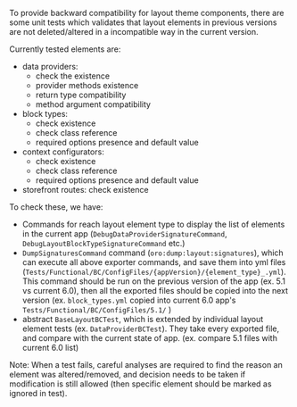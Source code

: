 To provide backward compatibility for layout theme components, there are some unit tests which validates that 
layout elements in previous versions are not deleted/altered in a incompatible way in the current version.

Currently tested elements are:
- data providers: 
  - check the existence
  - provider methods existence
  - return type compatibility
  - method argument compatibility
- block types: 
  - check existence
  - check class reference
  - required options presence and default value
- context configurators:
  - check existence
  - check class reference
  - required options presence and default value
- storefront routes: check existence

To check these, we have: 
- Commands for reach layout element type to display the list of elements in the current app
  (`DebugDataProviderSignatureCommand`, `DebugLayoutBlockTypeSignatureCommand` etc.)
- `DumpSignaturesCommand` command (`oro:dump:layout:signatures`), which can execute all above exporter commands,
  and save them into yml files (`Tests/Functional/BC/ConfigFiles/{appVersion}/{element_type}_.yml`). 
  This command should be run on the previous version of the app (ex. 5.1 vs current 6.0), 
  then all the exported files should be copied into the next version (ex. `block_types.yml` copied into current 
  6.0 app's `Tests/Functional/BC/ConfigFiles/5.1/` )
- abstract `BaseLayoutBCTest`, which is extended by individual layout element tests (ex. `DataProviderBCTest`).
  They take every exported file, and compare with the current state of app. (ex. compare 5.1 files with current 6.0 list)

Note: When a test fails, careful analyses are required to find the reason an element was altered/removed, and decision
needs to be taken if modification is still allowed (then specific element should be marked as ignored in test).
